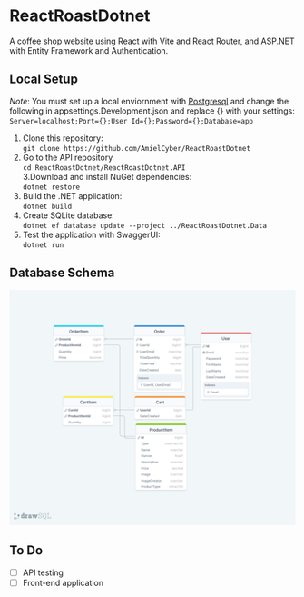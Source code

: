 # ReactRoastDotnet
A coffee shop website using React with Vite and React Router, and ASP.NET with Entity Framework and Authentication.

## Local Setup
*Note*:
You must set up a local enviornment with [Postgresql](https://www.postgresql.org) and change the following in 
appsettings.Development.json and replace {} with your settings:
<br />
`Server=localhost;Port={};User Id={};Password={};Database=app`
1. Clone this repository: 
    <br />
    `git clone https://github.com/AmielCyber/ReactRoastDotnet`
    <br />
2. Go to the API repository
    <br />
    `cd ReactRoastDotnet/ReactRoastDotnet.API`
    <br />
3.Download and install NuGet dependencies:
    <br />
    `dotnet restore`
    <br />
3. Build the .NET application: 
    <br />
    `dotnet build`
    <br />
4. Create SQLite database:
    <br />
    `dotnet ef database update --project ../ReactRoastDotnet.Data`
    <br />
5. Test the application with SwaggerUI:
   <br />
   `dotnet run`
   <br />

## Database Schema
![SQL Draw Database Schema](/Assets/AppDbSchema.png)
## To Do
- [ ] API testing
- [ ] Front-end application 
